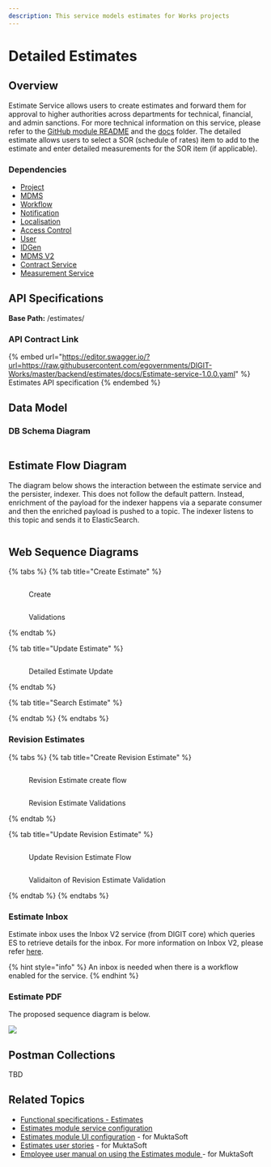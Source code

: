 ```yaml
---
description: This service models estimates for Works projects
---
```


# Detailed Estimates

## Overview

Estimate Service allows users to create estimates and forward them for approval to higher authorities across departments for technical, financial, and admin sanctions. For more technical information on this service, please refer to the [GitHub module README](https://github.com/egovernments/DIGIT-Works/blob/52188e228e33e03862ef149a40b1e14b08dea5e5/backend/estimates/README.md) and the [docs](https://github.com/egovernments/DIGIT-Works/tree/b0028753345abcfc812a637e1df998ad1ea45060/backend/estimates/docs) folder. The detailed estimate allows users to select a SOR (schedule of rates) item to add to the estimate and enter detailed measurements for the SOR item (if applicable).&#x20;

### Dependencies

* [Project](https://health.digit.org/platform/architecture/low-level-design/services/project)
* [MDMS](https://core.digit.org/platform/core-services/mdms-master-data-management-service)
* [Workflow](https://core.digit.org/platform/core-services/workflow-service)
* [Notification](https://core.digit.org/platform/core-services/sms-notification-service)
* [Localisation](https://core.digit.org/platform/core-services/localization-service)
* [Access Control](https://core.digit.org/platform/core-services/access-control-services)
* [User](https://core.digit.org/platform/core-services/user-services)
* [IDGen](https://core.digit.org/platform/core-services/id-generation-service)
* [MDMS V2](https://core.digit.org/platform/core-services/mdms-master-data-management-service/setting-up-master-data/mdms-rewritten)
* [Contract Service](../../../platform-services/contracts.md)
* [Measurement Service](../../../platform-services/measurement-book-service.md)

## API Specifications

**Base Path:** /estimates/

### API Contract Link

{% embed url="https://editor.swagger.io/?url=https://raw.githubusercontent.com/egovernments/DIGIT-Works/master/backend/estimates/docs/Estimate-service-1.0.0.yaml" %}
Estimates API specification
{% endembed %}

## Data Model

### DB Schema Diagram

<figure><img src="../../../../.gitbook/assets/estimate.png" alt=""><figcaption></figcaption></figure>

## Estimate Flow Diagram

The diagram below shows the interaction between the estimate service and the persister, indexer. This does not follow the default pattern. Instead, enrichment of the payload for the indexer happens via a separate consumer and then the enriched payload is pushed to a topic. The indexer listens to this topic and sends it to ElasticSearch.&#x20;

<div align="left">

<figure><img src="https://github.com/egovernments/DIGIT-Works/blob/master/backend/estimates/docs/diagrams/EstimateFlowDiagram.png?raw=true" alt=""><figcaption></figcaption></figure>

</div>

## Web Sequence Diagrams

{% tabs %}
{% tab title="Create Estimate" %}
<div data-full-width="true">

<figure><img src="../../../../.gitbook/assets/detailed-estimate-create.png" alt=""><figcaption><p>Create</p></figcaption></figure>

</div>

<figure><img src="../../../../.gitbook/assets/EstimateCreateValidations.png" alt=""><figcaption><p>Validations</p></figcaption></figure>
{% endtab %}

{% tab title="Update Estimate" %}
<figure><img src="../../../../.gitbook/assets/estimate-update-happypath.png" alt=""><figcaption><p>Detailed Estimate Update</p></figcaption></figure>
{% endtab %}

{% tab title="Search Estimate" %}

{% endtab %}
{% endtabs %}

### Revision Estimates

{% tabs %}
{% tab title="Create Revision Estimate" %}
<figure><img src="../../../../.gitbook/assets/Create Revision Estimate.png" alt=""><figcaption><p>Revision Estimate create flow</p></figcaption></figure>

<figure><img src="../../../../.gitbook/assets/Revision Estimate Create Validation.png" alt=""><figcaption><p>Revision Estimate Validations</p></figcaption></figure>
{% endtab %}

{% tab title="Update Revision Estimate" %}
<figure><img src="../../../../.gitbook/assets/Update Revision Estimate.png" alt=""><figcaption><p>Update Revision Estimate Flow</p></figcaption></figure>

<figure><img src="../../../../.gitbook/assets/Update Revision Estimate Validation.png" alt=""><figcaption><p>Validaiton of Revision Estimate Validation</p></figcaption></figure>
{% endtab %}
{% endtabs %}

### Estimate Inbox

Estimate inbox uses the Inbox V2 service (from DIGIT core) which queries ES to retrieve details for the inbox. For more information on Inbox V2, please refer [here](https://digit-discuss.atlassian.net/wiki/spaces/DD/pages/2289271031/Event+based+inbox).&#x20;

{% hint style="info" %}
An inbox is needed when there is a workflow enabled for the service.&#x20;
{% endhint %}

### Estimate PDF

The proposed sequence diagram is below.

![](../../../../.gitbook/assets/Estimate-PDF.png)

## Postman Collections

TBD

## Related Topics

* [Functional specifications - Estimates](../../../functional-specifications/estimates.md)
* [Estimates module service configuration](../../../configuration/service-configuration/estimate.md)
* [Estimates module UI configuration](../../../../programmes/muktasoft-v2.0/deployment/configuration/ui-configuration/drafts/estimate/) - for MuktaSoft
* [Estimates user stories](../../../../programmes/muktasoft-v2.0/specifications/functional-requirements/user-stories/jit-fs-integration/) - for MuktaSoft
* [Employee user manual on using the Estimates module ](../../../../programmes/muktasoft-v2.0/implementation/training-resources/user-manual/employee-user-manual/detailed-estimate.md)- for MuktaSoft
